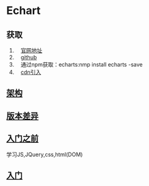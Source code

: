 # Echart

## 获取

1. &emsp;[官网地址](http://echarts.baidu.com/index.html)  
2. &emsp;[github](https://github.com/apache/incubator-echarts)
3. &emsp;通过npm获取：echarts:nmp install echarts -save
4. &emsp;[cdn引入](http://www.bootcdn.cn/echarts/)

## [架构](http://echarts.baidu.com/echarts2/doc/doc.html)

## [版本差异](https://blog.csdn.net/jnx1142410525/article/details/55056197)

## [入门之前](http://www.w3school.com.cn/)  &emsp;&emsp;
学习JS,JQuery,css,html(DOM)

## [入门](http://echarts.baidu.com/tutorial.html#5%20%E5%88%86%E9%92%9F%E4%B8%8A%E6%89%8B%20ECharts)

